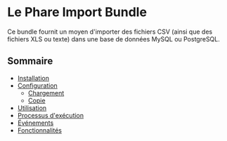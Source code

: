 # Le Phare Import Bundle

Ce bundle fournit un moyen d'importer des fichiers CSV (ainsi que des fichiers XLS ou texte) dans une base de données
MySQL ou PostgreSQL.

## Sommaire

- [Installation](install.md)
- [Configuration](configure.md)
    - [Chargement](configure/load.md)
    - [Copie](configure/copy.md)
- [Utilisation](usage.md)
- [Processus d'exécution](process.md)
- [Événements](events.md)
- [Fonctionnalités](features.md)
